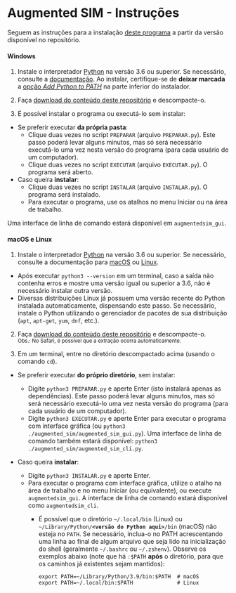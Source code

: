 # Augmented SIM - Instruções

Seguem as instruções para a instalação [deste programa](README.md)
a partir da versão
disponível no repositório.

#### Windows

1. Instale o interpretador [Python](https://www.python.org/downloads/windows/) na
versão 3.6 ou superior.
Se necessário, consulte a
[documentação](https://docs.python.org/pt-br/3/using/windows.html#the-full-installer).
Ao instalar, certifique-se de **deixar marcada** a
[opção *Add Python to PATH*](https://docs.python.org/pt-br/3/using/windows.html#installation-steps)
na parte inferior do instalador.

1. Faça
[download do conteúdo deste repositório](https://gitlab.com/projeto-fm-usp-mortalidade-sp/augmented-sim/-/archive/master/mortalidadesp-master.zip) e descompacte-o.

1. É possível instalar o programa ou executá-lo sem instalar:
  - Se preferir executar **da própria pasta**:
    - Clique duas vezes no script `PREPARAR` (arquivo `PREPARAR.py`).
      Este passo poderá
      levar alguns minutos, mas só será necessário
      executá-lo uma vez nesta versão do programa
      (para cada usuário de um computador).
    - Clique duas vezes no script `EXECUTAR` (arquivo `EXECUTAR.py`).
      O programa será aberto.
  - Caso queira **instalar**:
    - Clique duas vezes no script `INSTALAR` (arquivo `INSTALAR.py`).
      O programa será instalado.
    - Para executar o programa, use os atalhos no menu Iniciar ou na área
      de trabalho.

Uma interface de linha de comando estará disponível em `augmentedsim_gui`.


#### macOS e Linux


1. Instale o interpretador [Python](https://www.python.org/downloads/)
na versão 3.6 ou superior.
Se necessário, consulte a documentação para
[macOS](https://docs.python.org/pt-br/3/using/mac.html) ou
[Linux](https://docs.python.org/3/using/unix.html).
  - Após executar `python3 --version` em um terminal, caso a saída não contenha
  erros e mostre uma versão igual ou superior a 3.6, não é necessário instalar
  outra versão.
  - Diversas distribuições Linux já possuem
  uma versão recente do Python instalada automaticamente, dispensando
  este passo. Se necessário, instale o Python utilizando o gerenciador
  de pacotes de sua distribuição (`apt`, `apt-get`, `yum`, `dnf`, etc.).

2. Faça
  [download do conteúdo deste repositório](https://gitlab.com/projeto-fm-usp-mortalidade-sp/augmented-sim/-/archive/master/mortalidadesp-master.zip) e descompacte-o.
  <br/><small>Obs.:  No Safari, é possível que a extração ocorra automaticamente.</small>

3. Em um terminal, entre no diretório descompactado
   acima (usando o comando `cd`).

  - Se preferir executar **do próprio diretório**,
    sem instalar:<br>
    - Digite `python3 PREPARAR.py`
      e aperte Enter (isto instalará apenas as dependências).
      Este passo poderá
      levar alguns minutos, mas só será necessário
      executá-lo uma vez nesta versão do programa
      (para cada usuário de um computador).
    - Digite
      `python3 EXECUTAR.py` e aperte Enter para executar o programa
      com interface gráfica
      (ou `python3 ./augmented_sim/augmented_sim_gui.py`).
      Uma interface de linha de comando também estará
      disponível: `python3 ./augmented_sim/augmented_sim_cli.py`.

  - Caso queira **instalar**:<br>
    - Digite `python3 INSTALAR.py` e aperte Enter.
    - Para executar o programa com interface gráfica, utilize o atalho
      na área de trabalho e
      no menu Iniciar (ou equivalente), ou execute
      `augmentedsim_gui`. A interface de
      linha de comando estará disponível como `augmentedsim_cli`.
      - É possível que o diretório <code>\~/.local/bin</code> (Linux)
        ou
        <code>\~/Library/Python/<b>&lt;versão do Python aqui&gt;</b>/bin</code>
        (macOS) não esteja no `PATH`. Se necessário, inclua-o no PATH
        acrescentando uma linha ao final de algum arquivo que seja lido na
        inicialização do shell (geralmente `~/.bashrc` ou
        `~/.zshenv`). Observe os
        exemplos abaixo (note que há `:$PATH` **após** o diretório, para
        que os caminhos já existentes sejam mantidos):

        ```shell
        export PATH=~/Library/Python/3.9/bin:$PATH  # macOS
        export PATH=~/.local/bin:$PATH              # Linux
        ```
